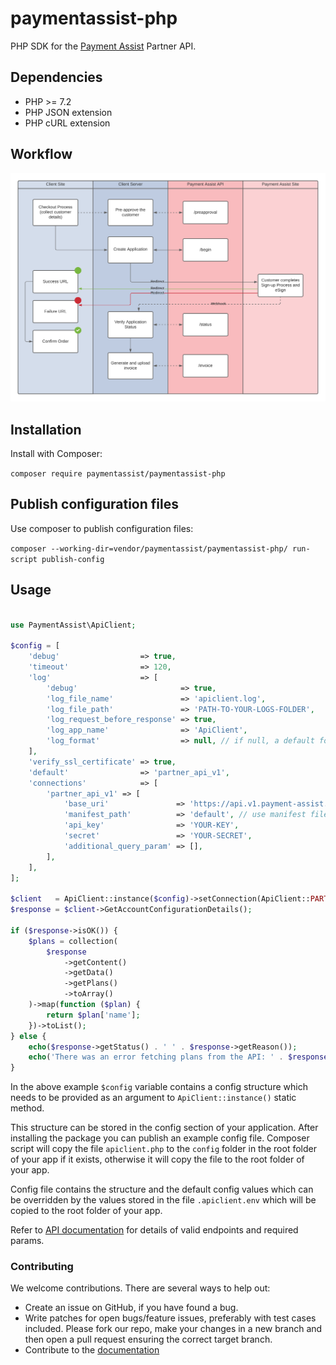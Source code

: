 # paymentassist-php

PHP SDK for the [Payment Assist][1] Partner API.

## Dependencies

* PHP >= 7.2
* PHP JSON extension
* PHP cURL extension

## Workflow

![Payment Assist API Workflow](api-workflow.png?raw=true "API Workflow")

## Installation

Install with Composer:

`composer require paymentassist/paymentassist-php`

## Publish configuration files

Use composer to publish configuration files:

`composer --working-dir=vendor/paymentassist/paymentassist-php/ run-script publish-config`

## Usage

```php

use PaymentAssist\ApiClient;

$config = [
    'debug'                  => true,
    'timeout'                => 120,
    'log'                    => [
        'debug'                       => true,
        'log_file_name'               => 'apiclient.log',
        'log_file_path'               => 'PATH-TO-YOUR-LOGS-FOLDER',
        'log_request_before_response' => true,
        'log_app_name'                => 'ApiClient',
        'log_format'                  => null, // if null, a default format from GuzzleHttp\MessageFormatter class will be used
    ],
    'verify_ssl_certificate' => true,
    'default'                => 'partner_api_v1',
    'connections'            => [
        'partner_api_v1' => [
            'base_uri'               => 'https://api.v1.payment-assist.co.uk',
            'manifest_path'          => 'default', // use manifest files stored within the package
            'api_key'                => 'YOUR-KEY',
            'secret'                 => 'YOUR-SECRET',
            'additional_query_param' => [],
        ],
    ],
];
        
$client   = ApiClient::instance($config)->setConnection(ApiClient::PARTNER_API_V1);
$response = $client->GetAccountConfigurationDetails();

if ($response->isOK()) {
    $plans = collection(
        $response
            ->getContent()
            ->getData()
            ->getPlans()
            ->toArray()
    )->map(function ($plan) {
        return $plan['name'];
    })->toList();
} else {
    echo($response->getStatus() . ' ' . $response->getReason());
    echo('There was an error fetching plans from the API: ' . $response->getContents()->getMessage());
}
```
In the above example `$config` variable contains a config structure which needs to be provided as an argument to `ApiClient::instance()` static method.

This structure can be stored in the config section of your application. After installing the package you can publish an example config file. Composer script will copy the file `apiclient.php` to the `config` folder in the root folder of your app if it exists, otherwise it will copy the file to the root folder of your app.

Config file contains the structure and the default config values which can be overridden by the values stored in the file `.apiclient.env` which will be copied to the root folder of your app.

Refer to [API documentation][2] for details of valid endpoints and required params.

### Contributing

We welcome contributions. There are several ways to help out:

* Create an issue on GitHub, if you have found a bug.
* Write patches for open bugs/feature issues, preferably with test cases included. Please fork our repo, make your changes in a new branch and then open a pull request ensuring the correct target branch.
* Contribute to the [documentation][2]

[1]: https://www.payment-assist.co.uk
[2]: https://api-docs.payment-assist.co.uk

